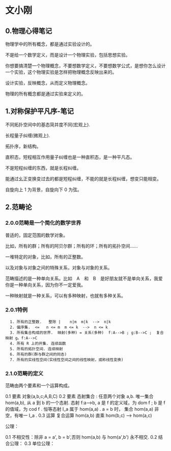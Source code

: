 # 文小刚
## 0.物理心得笔记

  物理学中的所有概念，都是通过实验设计的。

  不是给一个数学定义，而是设计一个物理实验，包括思想实验。

  你想要搞清楚一个物理概念，不要想数学定义，不要想数学公式，是想你怎么设计一个实验，这个物理实验是怎样把物理概念反映出来的。

  设计实验，反映概念，从而定义物理概念。

  物理的所有概念都是通过实验来定义的。
  
## 1.对称保护平凡序-笔记
  
  不同拓扑空间中的基态简并度不同(宏观上).
  
  长程量子纠缠(微观上).
  
  拓扑序，新结构。
  
  直积态，短程相互作用量子纠缠也是一种直积态，是一种平凡态。
  
  不是短程纠缠的东西，就是长程纠缠。
  
  能通过幺正变换变过去的都是短程纠缠，不能的就是长程纠缠，想变只能相变。
  
  自旋向上 1 为背景，自旋向下 0 为弦。
  
  
## 2.范畴论
  ### 2.0.0范畴是一个简化的数学世界
  
  普适的，固定范围的数学对象。
  
  比如，所有的群；所有的阿贝尔群；所有的环；所有的拓扑空间......
  
  一堆特定的对象，比如，所有的正整数。
  
  以及对象与对象之间的特殊关系，对象与对象的关系。
  
  范畴描述的是一种单向关系。比如　A　和　B　是好朋友就不是单向关系，我爱你是一种单向关系，因为你不一定爱我。
  
  一种映射就是一种关系，可以有多种映射，也就有多种关系。
  
  ### 2.0.1特例
      1. 所有的正整数.   整除 |    n|m  m|k  -->  n|k
      2. 偏序集.  <=   n <= m  m <= k  -->  n <= k
      3. 所有集合构成的世界.  映射(多种) = 关系(多种)  f:A-->B ; g:B-->C ;  复合映射 g。f:A-->C
      4. 所有 R 上的开集. 连续函数
      5. 所有的拓扑空间. 连续映射
      6. 所有的群(群与群之间的同态)
      7. 所有的实线性空间(实线性空间之间的线性映射，或称线性变换)

  ### 2.1.0范畴的定义
  
  范畴由两个要素和一个运算构成。
  
  0.1 要素  对象(a,b,c;A,B,C)
  0.2 要素  态射集合 : 任意两个对象 a,b. 唯一集合 hom(a,b), 从 a 到 b 的一个态射.
         态射 f:a-->b,  a 是 f 的定义域，为 dom f ; b 是 f 的值域，为 cod f .
         恒等态射 I_a 属于 hom(a,a) . a = b 时， 集合 hom(a,a) 非空，有唯一 I_a .
  0.3 运算  复合运算  hom(a,b) 直乘 hom(b,c) --> hom(a,c)
  
  公理：
  
  0.1 不相交性：除非 a = a', b = b',否则 hom(a,b) 与 hom(a',b') 永不相交.
  0.2 结合公理：
  0.3 单位公理：
